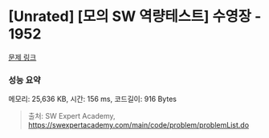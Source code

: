 # [Unrated] [모의 SW 역량테스트] 수영장 - 1952 

[문제 링크](https://swexpertacademy.com/main/code/problem/problemDetail.do?contestProbId=AV5PpFQaAQMDFAUq) 

### 성능 요약

메모리: 25,636 KB, 시간: 156 ms, 코드길이: 916 Bytes



> 출처: SW Expert Academy, https://swexpertacademy.com/main/code/problem/problemList.do